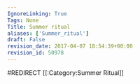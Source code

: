 ```yaml
---
IgnoreLinking: True
Tags: None
Title: Summer ritual
aliases: ['Summer_ritual']
draft: False
revision_date: 2017-04-07 18:54:39+00:00
revision_id: 50978
---
```


#REDIRECT [[:Category:Summer Ritual]]